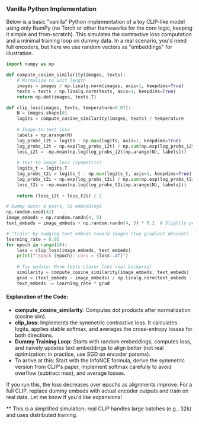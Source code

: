 ### Vanilla Python Implementation

Below is a basic "vanilla" Python implementation of a toy CLIP-like model using only NumPy (no Torch or other frameworks for the core logic, keeping it simple and from-scratch). This simulates the contrastive loss computation and a minimal training loop on dummy data. In a real scenario, you'd need full encoders, but here we use random vectors as "embeddings" for illustration.

```python
import numpy as np

def compute_cosine_similarity(images, texts):
    # Normalize to unit length
    images = images / np.linalg.norm(images, axis=1, keepdims=True)
    texts = texts / np.linalg.norm(texts, axis=1, keepdims=True)
    return np.dot(images, texts.T)

def clip_loss(images, texts, temperature=0.07):
    N = images.shape[0]
    logits = compute_cosine_similarity(images, texts) / temperature
    
    # Image-to-text loss
    labels = np.arange(N)
    log_probs_i2t = logits - np.max(logits, axis=1, keepdims=True)
    log_probs_i2t = np.exp(log_probs_i2t) / np.sum(np.exp(log_probs_i2t), axis=1, keepdims=True)
    loss_i2t = -np.mean(np.log(log_probs_i2t[np.arange(N), labels]))
    
    # Text-to-image loss (symmetric)
    logits_t = logits.T
    log_probs_t2i = logits_t - np.max(logits_t, axis=1, keepdims=True)
    log_probs_t2i = np.exp(log_probs_t2i) / np.sum(np.exp(log_probs_t2i), axis=1, keepdims=True)
    loss_t2i = -np.mean(np.log(log_probs_t2i[np.arange(N), labels]))
    
    return (loss_i2t + loss_t2i) / 2

# Dummy data: 4 pairs, 5D embeddings
np.random.seed(42)
image_embeds = np.random.randn(4, 5)
text_embeds = image_embeds + np.random.randn(4, 5) * 0.1  # Slightly perturb texts to simulate matches

# "Train" by nudging text embeds toward images (toy gradient descent)
learning_rate = 0.01
for epoch in range(10):
    loss = clip_loss(image_embeds, text_embeds)
    print(f"Epoch {epoch}: Loss = {loss:.4f}")
    
    # Toy update: Move texts closer (not real backprop)
    similarity = compute_cosine_similarity(image_embeds, text_embeds)
    grad = (text_embeds - image_embeds) / np.linalg.norm(text_embeds - image_embeds, axis=1, keepdims=True)
    text_embeds -= learning_rate * grad
```

#### Explanation of the Code:

- **compute_cosine_similarity**: Computes dot products after normalization (cosine sim).
- **clip_loss**: Implements the symmetric contrastive loss. It calculates logits, applies stable softmax, and averages the cross-entropy losses for both directions.
- **Dummy Training Loop**: Starts with random embeddings, computes loss, and naively updates text embeddings to align better (not real optimization; in practice, use SGD on encoder params).
- To arrive at this: Start with the InfoNCE formula, derive the symmetric version from CLIP's paper, implement softmax carefully to avoid overflow (subtract max), and average losses.

If you run this, the loss decreases over epochs as alignments improve. For a full CLIP, replace dummy embeds with actual encoder outputs and train on real data. Let me know if you'd like expansions!

** This is a simplified simulation; real CLIP handles large batches (e.g., 32k) and uses distributed training.
